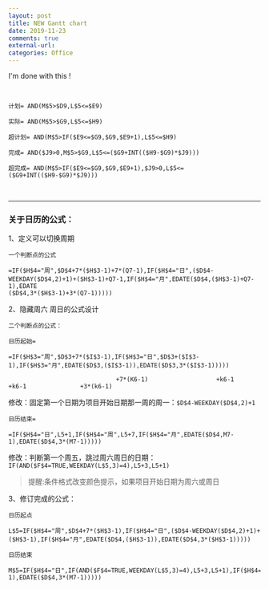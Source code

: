 ```yaml
---
layout: post
title: NEW Gantt chart
date: 2019-11-23
comments: true
external-url:
categories: Office 
---
```


I'm done with this ! 
<pre>
<code	class="excel">

计划= AND(M$5>$D9,L$5<=$E9)

实际= AND(M$5>$G9,L$5<=$H9)

超计划= AND(M$5>IF($E9<=$G9,$G9,$E9+1),L$5<=$H9)

完成= AND($J9>0,M$5>$G9,L$5<=($G9+INT(($H9-$G9)*$J9)))

超完成= AND(M$5>IF($E9<=$G9,$G9,$E9+1),$J9>0,L$5<=($G9+INT(($H9-$G9)*$J9)))

</code>
</pre>
---

### 关于日历的公式：

1、定义可以切换周期

```
一个判断点的公式  

=IF($H$4="周",$D$4+7*($H$3-1)+7*(Q7-1),IF($H$4="日",($D$4-WEEKDAY($D$4,2)+1)+($H$3-1)+Q7-1,IF($H$4="月",EDATE($D$4,($H$3-1)+Q7-1),EDATE
($D$4,3*($H$3-1)+3*(Q7-1)))))
```

2、隐藏周六 周日的公式设计     

```
二个判断点的公式：

日历起始=

=IF($H$3="周",$D$3+7*($I$3-1),IF($H$3="日",$D$3+($I$3-1),IF($H$3="月",EDATE($D$3,($I$3-1)),EDATE($D$3,3*($I$3-1)))))

                              +7*(K6-1)                   +k6-1                           +k6-1               +3*(k6-1)
```

修改：固定第一个日期为项目开始日期那一周的周一：`$D$4-WEEKDAY($D$4,2)+1`


```
日历结束=

=IF($H$4="日",L5+1,IF($H$4="周",L5+7,IF($H$4="月",EDATE($D$4,M7-1),EDATE($D$4,3*(M7-1)))))

```
修改：判断第一个周五，跳过周六周日的日期：`IF(AND($F$4=TRUE,WEEKDAY(L$5,3)=4),L5+3,L5+1)` 


>提醒:条件格式改变颜色提示，如果项目开始日期为周六或周日 


3、修订完成的公式：

```
日历起点

L$5=IF($H$4="周",$D$4+7*($H$3-1),IF($H$4="日",($D$4-WEEKDAY($D$4,2)+1)+($H$3-1),IF($H$4="月",EDATE($D$4,($H$3-1)),EDATE($D$4,3*($H$3-1)))))

日历结束

M$5=IF($H$4="日",IF(AND($F$4=TRUE,WEEKDAY(L$5,3)=4),L5+3,L5+1),IF($H$4="周",L5+7,IF($H$4="月",EDATE($D$4,M7-1),EDATE($D$4,3*(M7-1)))))

```